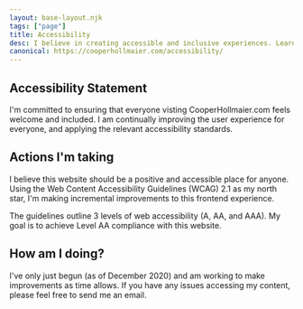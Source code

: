 ```yaml
---
layout: base-layout.njk
tags: ["page"]
title: Accessibility
desc: I believe in creating accessible and inclusive experiences. Learn more about what we're doing on cooperhollmaier.com.
canonical: https://cooperhollmaier.com/accessibility/
---
```


<article class="container">

# Accessibility Statement

I'm committed to ensuring that everyone visting CooperHollmaier.com feels welcome and included. I am continually improving the user experience for everyone, and applying the relevant accessibility standards.

## Actions I'm taking

I believe this website should be a positive and accessible place for anyone. Using the Web Content Accessibility Guidelines (WCAG) 2.1 as my north star, I'm making incremental improvements to this frontend experience.

The guidelines outline 3 levels of web accessibility (A, AA, and AAA). My goal is to achieve Level AA compliance with this website.

## How am I doing?

I've only just begun (as of December 2020) and am working to make improvements as time allows. If you have any issues accessing my content, please feel free to send me an email.
